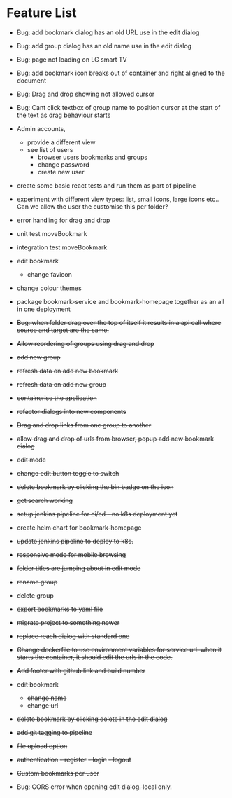 # Feature List

- Bug: add bookmark dialog has an old URL use in the edit dialog

- Bug: add group dialog has an old name use in the edit dialog

- Bug: page not loading on LG smart TV

- Bug: add bookmark icon breaks out of container and right aligned to the document

- Bug: Drag and drop showing not allowed cursor

- Bug: Cant click textbox of group name to position cursor at the start of the text as drag behaviour starts

- Admin accounts, 
    - provide a different view
    - see list of users
        - browser users bookmarks and groups
        - change password
        - create new user    

- create some basic react tests and run them as part of pipeline

- experiment with different view types: list, small icons, large icons etc.. Can we allow the user the customise this per folder?

- error handling for drag and drop

- unit test moveBookmark

- integration test moveBookmark

- edit bookmark
    - change favicon

- change colour themes

- package bookmark-service and bookmark-homepage together as an all in one deployment

- ~~Bug: when folder drag over the top of itself it results in a api call where source and target are the same.~~

- ~~Allow reordering of groups using drag and drop~~

- ~~add new group~~

- ~~refresh data on add new bookmark~~

- ~~refresh data on add new group~~

- ~~containerise the application~~

- ~~refactor dialogs into new components~~

- ~~Drag and drop links from one group to another~~

- ~~allow drag and drop of urls from browser, popup add new bookmark dialog~~

- ~~edit mode~~

- ~~change edit button toggle to switch~~

- ~~delete bookmark by clicking the bin badge on the icon~~

- ~~get search working~~

- ~~setup jenkins pipeline for ci/cd - no k8s deployment yet~~

- ~~create helm chart for bookmark-homepage~~

- ~~update jenkins pipeline to deploy to k8s.~~

- ~~responsive mode for mobile browsing~~

- ~~folder titles are jumping about in edit mode~~

- ~~rename group~~

- ~~delete group~~

- ~~export bookmarks to yaml file~~

- ~~migrate project to something newer~~

- ~~replace reach dialog with standard one~~

- ~~Change dockerfile to use environment variables for service url. when it starts the container, it should edit the urls in the code.~~

- ~~Add footer with github link and build number~~

- ~~edit bookmark~~
    - ~~change name~~
    - ~~change url~~

- ~~delete bookmark by clicking delete in the edit dialog~~

- ~~add git tagging to pipeline~~

- ~~file upload option~~

- ~~authentication~~
    ~~- register~~
    ~~- login~~
    ~~- logout~~

- ~~Custom bookmarks per user~~

- ~~Bug: CORS error when opening edit dialog. local only.~~




